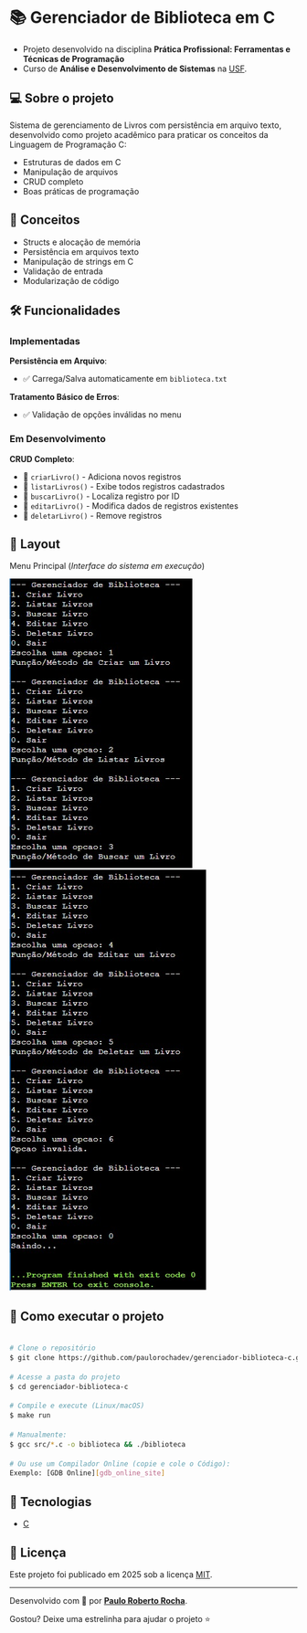 # 📚 Gerenciador de Biblioteca em C

<!-- ![C][c_image] ![Status][status_image] -->

- Projeto desenvolvido na disciplina **Prática Profissional: Ferramentas e Técnicas de Programação**
- Curso de **Análise e Desenvolvimento de Sistemas** na [USF][usf_site].

## :computer: Sobre o projeto

Sistema de gerenciamento de Livros com persistência em arquivo texto, desenvolvido como projeto acadêmico para praticar os conceitos da Linguagem de Programação C:

- Estruturas de dados em C
- Manipulação de arquivos
- CRUD completo
- Boas práticas de programação

## :wrench: Conceitos

- Structs e alocação de memória
- Persistência em arquivos texto
- Manipulação de strings em C
- Validação de entrada
- Modularização de código

## 🛠 Funcionalidades

### Implementadas
**Persistência em Arquivo**:
- :white_check_mark: Carrega/Salva automaticamente em `biblioteca.txt`

**Tratamento Básico de Erros**:
- :white_check_mark: Validação de opções inválidas no menu

### Em Desenvolvimento
**CRUD Completo**:
- :white_square_button: `criarLivro()` - Adiciona novos registros
- :white_square_button: `listarLivros()` - Exibe todos registros cadastrados
- :white_square_button: `buscarLivro()` - Localiza registro por ID
- :white_square_button: `editarLivro()` - Modifica dados de registros existentes
- :white_square_button: `deletarLivro()` - Remove registros

## :art: Layout

Menu Principal (*Interface do sistema em execução*)

![alt text][menu_image]
![alt text][menu_image2]

## :open_file_folder: Como executar o projeto

```bash

# Clone o repositório
$ git clone https://github.com/paulorochadev/gerenciador-biblioteca-c.git

# Acesse a pasta do projeto
$ cd gerenciador-biblioteca-c

# Compile e execute (Linux/macOS)
$ make run

# Manualmente:
$ gcc src/*.c -o biblioteca && ./biblioteca

# Ou use um Compilador Online (copie e cole o Código):
Exemplo: [GDB Online][gdb_online_site]

```

## :rocket: Tecnologias

- [C][c]

## :scroll: Licença

Este projeto foi publicado em 2025 sob a licença [MIT](./LICENSE).

-------------

Desenvolvido com :green_heart: por [**Paulo Roberto Rocha**][linkdin_eu].

Gostou? Deixe uma estrelinha para ajudar o projeto :star:

<!-- [c_image]: https://img.shields.io/badge/C-17%2B-blue
[status_image]: https://img.shields.io/badge/Status-Em%20Desenvolvimento-yellow -->
[menu_image]: https://github.com/paulorochadev/Faculdade-ADS/blob/main/GerenciadorDeBiblioteca/assets/MenuPrincipal.jpeg?raw=true
[menu_image2]: https://github.com/paulorochadev/Faculdade-ADS/blob/main/GerenciadorDeBiblioteca/assets/MenuPrincipal2.jpeg?raw=true

[c]: https://www.c-language.org/
[gdb_online_site]: https://www.onlinegdb.com/
[usf_site]: https://www.usf.edu.br/
[linkdin_eu]: https://www.linkedin.com/in/paulo-rocha-b8556980/